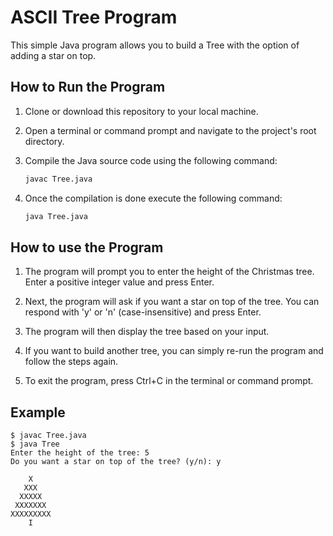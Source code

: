 # ASCII Tree Program

This simple Java program allows you to build a Tree with the option of adding a star on top.

## How to Run the Program

1. Clone or download this repository to your local machine.

2. Open a terminal or command prompt and navigate to the project's root directory.

3. Compile the Java source code using the following command:

   ```bash
   javac Tree.java

4. Once the compilation is done execute the following command:

   ```bash
   java Tree.java

## How to use the Program

  1. The program will prompt you to enter the height of the Christmas tree. Enter a positive integer value and press Enter.
    
  2. Next, the program will ask if you want a star on top of the tree. You can respond with 'y' or 'n' (case-insensitive) and press Enter.

  3. The program will then display the tree based on your input.

  4. If you want to build another tree, you can simply re-run the program and follow the steps again.

  5. To exit the program, press Ctrl+C in the terminal or command prompt.

## Example
  ```shell
  $ javac Tree.java
  $ java Tree
  Enter the height of the tree: 5
  Do you want a star on top of the tree? (y/n): y

      X
     XXX
    XXXXX
   XXXXXXX
  XXXXXXXXX
      I
